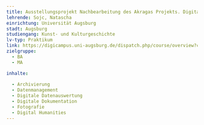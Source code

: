 ```yaml
---
title: Ausstellungsprojekt Nachbearbeitung des Akragas Projekts. Digitalisierungsprojekt der Ausgrabung in Agrigent
lehrende: Sojc, Natascha
einrichtung: Universität Augsburg
stadt: Augsburg
studiengang: Kunst- und Kulturgeschichte
lv-typ: Praktikum
link: https://digicampus.uni-augsburg.de/dispatch.php/course/overview?cid=622dab8a3fdf38e035c933fba1e230d6
zielgruppe:
  - BA
  - MA

inhalte:
  
  - Archivierung
  - Datenmanagement
  - Digitale Datenauswertung
  - Digitale Dokumentation
  - Fotografie
  - Digital Humanities
---
```

 
